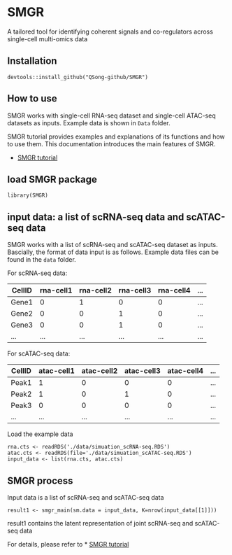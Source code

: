 # SMGR

A tailored tool for identifying coherent signals and co-regulators across single-cell multi-omics data

## Installation
```
devtools::install_github("QSong-github/SMGR")
```

## How to use

SMGR works with single-cell RNA-seq dataset and single-cell ATAC-seq datasets as inputs. Example data is shown in ```Data``` folder.

SMGR tutorial provides examples and explanations of its functions and how to use them. This documentation introduces the main features of SMGR.
* [SMGR tutorial](https://github.com/QSong-github/SMGR/blob/main/vignette/vignette_make.html)

## load SMGR package
```
library(SMGR)
```
## input data: a list of scRNA-seq data and scATAC-seq data

SMGR works with a list of scRNA-seq and scATAC-seq dataset as inputs. Bascially, the format of data input is as follows. Example data files can be found in the ```data``` folder.

For scRNA-seq data:

| CellID | rna-cell1 | rna-cell2 | rna-cell3 | rna-cell4 | ... |
|----|--------|--------|--------|---------|-----|
| Gene1 | 0 | 1 | 0 | 0 | ... |
| Gene2 | 0 | 0 | 1 | 0 | ... |
| Gene3 | 0 | 0| 1 | 0  | ... |
|...    |...|...|...|...|...|

For scATAC-seq data:

| CellID | atac-cell1 | atac-cell2 | atac-cell3 | atac-cell4 | ... |
|----|--------|--------|--------|---------|-----|
| Peak1 | 1 | 0 | 0 | 0 | ... |
| Peak2 | 1 | 0 | 1 | 0 | ... |
| Peak3 | 0 | 0| 0 | 0  | ... |
|...    |...|...|...|...|...|

Load the example data
```
rna.cts <- readRDS('./data/simuation_scRNA-seq.RDS')
atac.cts <- readRDS(file='./data/simuation_scATAC-seq.RDS')
input_data <- list(rna.cts, atac.cts)
```
## SMGR process

Input data is a list of scRNA-seq and scATAC-seq data

```
result1 <- smgr_main(sm.data = input_data, K=nrow(input_data[[1]]))
```
result1 contains the latent representation of joint scRNA-seq and scATAC-seq data

For details, please refer to * [SMGR tutorial](https://github.com/QSong-github/SMGR/blob/main/vignette/vignette_make.html)

